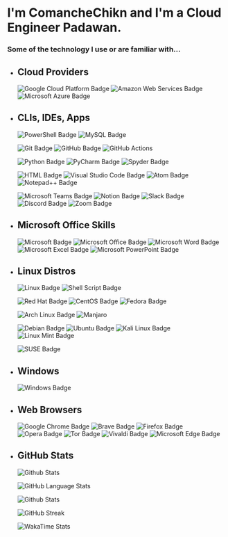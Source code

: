 # I'm ComancheChikn and I'm a Cloud Engineer Padawan.
### Some of the technology I use or are familiar with...

<!-- CLOUD PROVIDERS -->
- ## Cloud Providers
  ![Google Cloud Platform Badge](https://img.shields.io/badge/Google_Cloud-4285F4?style=for-the-badge&logo=google-cloud&logoColor=white)
  ![Amazon Web Services Badge](https://img.shields.io/badge/Amazon_AWS-232F3E?style=for-the-badge&logo=amazon-aws&logoColor=white)
  ![Microsoft Azure Badge](https://img.shields.io/badge/Microsoft_Azure-0089D6?style=for-the-badge&logo=microsoft-azure&logoColor=white)

<!-- SKILLS -->
- ## CLIs, IDEs, Apps
  ![PowerShell Badge](https://img.shields.io/badge/powershell-5391FE?style=for-the-badge&logo=powershell&logoColor=white)
  ![MySQL Badge](https://img.shields.io/badge/MySQL-00000F?style=for-the-badge&logo=mysql&logoColor=white)

  ![Git Badge](https://img.shields.io/badge/GIT-E44C30?style=for-the-badge&logo=git&logoColor=white)
  ![GitHub Badge](https://img.shields.io/badge/GitHub-100000?style=for-the-badge&logo=github&logoColor=white)
  ![GitHub Actions](https://img.shields.io/badge/GitHub_Actions-2088FF?style=for-the-badge&logo=github-actions&logoColor=white)

  ![Python Badge](https://img.shields.io/badge/Python-14354C?style=for-the-badge&logo=python&logoColor=white)
  ![PyCharm Badge](https://img.shields.io/badge/PyCharm-000000.svg?&style=for-the-badge&logo=PyCharm&logoColor=white)
  ![Spyder Badge](https://img.shields.io/badge/Spyder%20Ide-FF0000?style=for-the-badge&logo=spyder%20ide&logoColor=white)

  ![HTML Badge](https://img.shields.io/badge/HTML-239120?style=for-the-badge&logo=html5&logoColor=white)
  ![Visual Studio Code Badge](https://img.shields.io/badge/Visual_Studio_Code-0078D4?style=for-the-badge&logo=visual%20studio%20code&logoColor=white)
  ![Atom Badge](https://img.shields.io/badge/Atom-66595C?style=for-the-badge&logo=Atom&logoColor=white)
  ![Notepad++ Badge](https://img.shields.io/badge/Notepad++-90E59A.svg?style=for-the-badge&logo=notepad%2B%2B&logoColor=black)

  ![Microsoft Teams Badge](https://img.shields.io/badge/Microsoft_Teams-6264A7?style=for-the-badge&logo=microsoft-teams&logoColor=white)
  ![Notion Badge](https://img.shields.io/badge/Notion-000000?style=for-the-badge&logo=notion&logoColor=white)
  ![Slack Badge](https://img.shields.io/badge/Slack-4A154B?style=for-the-badge&logo=slack&logoColor=white)
  ![Discord Badge](https://img.shields.io/badge/Discord-7289DA?style=for-the-badge&logo=discord&logoColor=white)
  ![Zoom Badge](https://img.shields.io/badge/Zoom-2D8CFF?style=for-the-badge&logo=zoom&logoColor=white)

<!-- MICROSOFT OFFICE SKILLS -->
- ## Microsoft Office Skills
  ![Microsoft Badge](https://img.shields.io/badge/Microsoft-666666?style=for-the-badge&logo=microsoft&logoColor=white)
  ![Microsoft Office Badge](https://img.shields.io/badge/Microsoft_Office-D83B01?style=for-the-badge&logo=microsoft-office&logoColor=white)
  ![Microsoft Word Badge](https://img.shields.io/badge/Microsoft_Word-2B579A?style=for-the-badge&logo=microsoft-word&logoColor=white)
  ![Microsoft Excel Badge](https://img.shields.io/badge/Microsoft_Excel-217346?style=for-the-badge&logo=microsoft-excel&logoColor=white)
  ![Microsoft PowerPoint Badge](https://img.shields.io/badge/Microsoft_PowerPoint-B7472A?style=for-the-badge&logo=microsoft-powerpoint&logoColor=white)

<!-- LINUX -->
- ## Linux Distros
  ![Linux Badge](https://img.shields.io/badge/Linux-FCC624?style=for-the-badge&logo=linux&logoColor=black)
  ![Shell Script Badge](https://img.shields.io/badge/Shell_Script-121011?style=for-the-badge&logo=gnu-bash&logoColor=white)

  ![Red Hat Badge](https://img.shields.io/badge/Red%20Hat-EE0000?style=for-the-badge&logo=redhat&logoColor=white)
  ![CentOS Badge](https://img.shields.io/badge/Cent%20OS-262577?style=for-the-badge&logo=CentOS&logoColor=white)
  ![Fedora Badge](https://img.shields.io/badge/Fedora-294172?style=for-the-badge&logo=fedora&logoColor=white)

  ![Arch Linux Badge](https://img.shields.io/badge/Arch_Linux-1793D1?style=for-the-badge&logo=arch-linux&logoColor=white)
  ![Manjaro](https://img.shields.io/badge/manjaro-35BF5C?style=for-the-badge&logo=manjaro&logoColor=white)

  ![Debian Badge](https://img.shields.io/badge/Debian-A81D33?style=for-the-badge&logo=debian&logoColor=white)
  ![Ubuntu Badge](https://img.shields.io/badge/Ubuntu-E95420?style=for-the-badge&logo=ubuntu&logoColor=white)
  ![Kali Linux Badge](https://img.shields.io/badge/Kali_Linux-557C94?style=for-the-badge&logo=kali-linux&logoColor=white)
  ![Linux Mint Badge](https://img.shields.io/badge/Linux_Mint-87CF3E?style=for-the-badge&logo=linux-mint&logoColor=white)

  ![SUSE Badge](https://img.shields.io/badge/SUSE-0C322C?style=for-the-badge&logo=SUSE&logoColor=white)

<!-- WINDOWS -->
- ## Windows
  ![Windows Badge](https://img.shields.io/badge/Windows-0078D6?style=for-the-badge&logo=windows&logoColor=white)

<!-- WEB BROWSERS -->
- ## Web Browsers
  ![Google Chrome Badge](https://img.shields.io/badge/Google_chrome-4285F4?style=for-the-badge&logo=Google-chrome&logoColor=white)
  ![Brave Badge](https://img.shields.io/badge/Brave-FF1B2D?style=for-the-badge&logo=Brave&logoColor=white)
  ![Firefox Badge](https://img.shields.io/badge/Firefox_Browser-FF7139?style=for-the-badge&logo=Firefox-Browser&logoColor=white)
  ![Opera Badge](https://img.shields.io/badge/Opera-FF1B2D?style=for-the-badge&logo=Opera&logoColor=white)
  ![Tor Badge](https://img.shields.io/badge/Tor_Browser-7D4698?style=for-the-badge&logo=Tor-Browser&logoColor=white)
  ![Vivaldi Badge](https://img.shields.io/badge/Vivaldi-EF3939?style=for-the-badge&logo=Vivaldi&logoColor=white)
  ![Microsoft Edge Badge](https://img.shields.io/badge/Microsoft_Edge-0078D7?style=for-the-badge&logo=Microsoft-edge&logoColor=white)

<!-- GITHUB STATS -->
- ## GitHub Stats
  ![Github Stats](https://github-readme-stats.vercel.app/api?username=ComancheChikn&theme=midnight-purple&show_icons=true)

  ![GitHub Language Stats](https://github-readme-stats.vercel.app/api/top-langs/?username=ComancheChikn&theme=midnight-purple)

  ![Github Stats](https://awesome-github-stats.azurewebsites.net/user-stats/ComancheChikn?cardType=github&theme=midnight-purple&preferLogin=false)

  ![GitHub Streak](https://streak-stats.demolab.com?user=ComancheChikn&theme=midnight-purple&mode=weekly)

  ![WakaTime Stats](https://github-readme-stats.vercel.app/api/wakatime?username=ComancheChikn)
